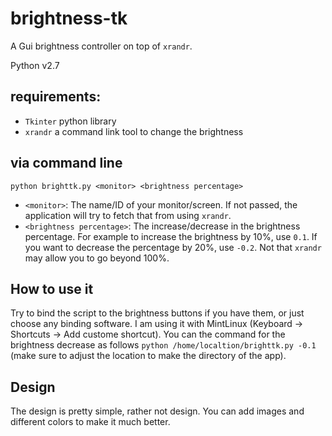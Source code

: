# brightness-tk

A Gui brightness controller on top of `xrandr`.


Python v2.7

## requirements:
* `Tkinter` python library
* `xrandr` a command link tool to change the brightness

## via command line
`python brighttk.py <monitor> <brightness percentage>` 

* `<monitor>`: The name/ID of your monitor/screen. If not passed, the application will try to fetch that from using `xrandr`.
* `<brightness percentage>`: The increase/decrease in the brightness percentage. For example to increase the brightness by 10%, use `0.1`. If you want to decrease the percentage by 20%, use `-0.2`. Not that `xrandr` may allow you to go beyond 100%.

## How to use it
Try to bind the script to the brightness buttons if you have them, or just choose any binding software. I am using it with MintLinux (Keyboard -> Shortcuts -> Add custome shortcut). You can the command for the brightness decrease as follows `python /home/localtion/brighttk.py -0.1` (make sure to adjust the location to make the directory of the app).

## Design
The design is pretty simple, rather not design. You can add images and different colors to make it much better. 

